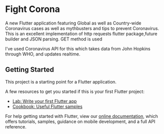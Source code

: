 # Fight Corona

A new Flutter application featuring Global as well as Country-wide Coronavirus cases as well as mythbusters and tips to prevent Coronavirus. This is an excellent implementation of http requests flutter package,future builder and JSON parsing. GET method is used

I've used Coronavirus API for this which takes data from John Hopkins through WHO, and updates realtime.

## Getting Started

This project is a starting point for a Flutter application.

A few resources to get you started if this is your first Flutter project:

- [Lab: Write your first Flutter app](https://flutter.dev/docs/get-started/codelab)
- [Cookbook: Useful Flutter samples](https://flutter.dev/docs/cookbook)

For help getting started with Flutter, view our
[online documentation](https://flutter.dev/docs), which offers tutorials,
samples, guidance on mobile development, and a full API reference.
